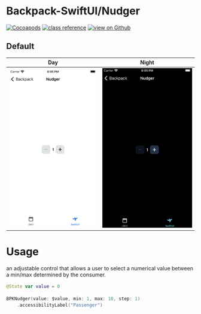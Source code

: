 # Backpack-SwiftUI/Nudger

[![Cocoapods](https://img.shields.io/cocoapods/v/Backpack-SwiftUI.svg?style=flat)](hhttps://cocoapods.org/pods/Backpack-SwiftUI)
[![class reference](https://img.shields.io/badge/Class%20reference-iOS-blue)](https://backpack.github.io/ios/versions/latest/swiftui/Structs/BPKNudger.html)
[![view on Github](https://img.shields.io/badge/Source%20code-GitHub-lightgrey)](https://github.com/Skyscanner/backpack-ios/tree/main/Backpack-SwiftUI/Nudger)

## Default

| Day | Night |
| --- | --- |
| <img src="https://raw.githubusercontent.com/Skyscanner/backpack-ios/main/screenshots/iPhone-swiftui_nudger___default_lm.png" alt="" width="375" /> |<img src="https://raw.githubusercontent.com/Skyscanner/backpack-ios/main/screenshots/iPhone-swiftui_nudger___default_dm.png" alt="" width="375" /> |

# Usage

an adjustable control that allows a user to select a numerical value between a min/max determined by the consumer.

```swift
@State var value = 0

BPKNudger(value: $value, min: 1, max: 10, step: 1)
    .accessibilityLabel("Passenger")
```
